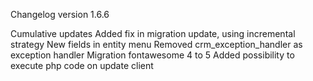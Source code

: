 Changelog version 1.6.6
 
Cumulative updates
Added fix in migration update, using incremental strategy
New fields in entity menu
Removed crm_exception_handler as exception handler
Migration fontawesome 4 to 5
Added possibility to execute php code on update client
